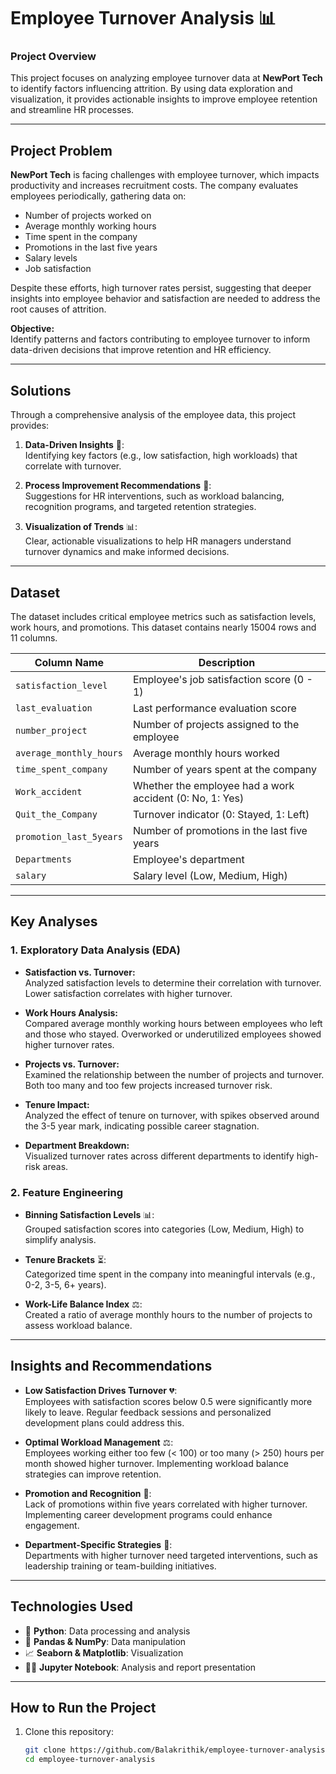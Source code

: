 # **Employee Turnover Analysis** 📊

### **Project Overview**  
This project focuses on analyzing employee turnover data at **NewPort Tech** to identify factors influencing attrition. By using data exploration and visualization, it provides actionable insights to improve employee retention and streamline HR processes.

---
## **Project Problem**  
**NewPort Tech** is facing challenges with employee turnover, which impacts productivity and increases recruitment costs. The company evaluates employees periodically, gathering data on:
- Number of projects worked on  
- Average monthly working hours  
- Time spent in the company  
- Promotions in the last five years  
- Salary levels  
- Job satisfaction  

Despite these efforts, high turnover rates persist, suggesting that deeper insights into employee behavior and satisfaction are needed to address the root causes of attrition.

**Objective:**  
Identify patterns and factors contributing to employee turnover to inform data-driven decisions that improve retention and HR efficiency.

---

## **Solutions**  
Through a comprehensive analysis of the employee data, this project provides:
1. **Data-Driven Insights** 🧠:  
   Identifying key factors (e.g., low satisfaction, high workloads) that correlate with turnover.
   
2. **Process Improvement Recommendations** 🔧:  
   Suggestions for HR interventions, such as workload balancing, recognition programs, and targeted retention strategies.
   
3. **Visualization of Trends** 📊:  
   Clear, actionable visualizations to help HR managers understand turnover dynamics and make informed decisions.

---

## **Dataset**  
The dataset includes critical employee metrics such as satisfaction levels, work hours, and promotions. This dataset contains nearly 15004 rows and 11 columns.

| Column Name              | Description                                                     |
|--------------------------|-----------------------------------------------------------------|
| `satisfaction_level`     | Employee's job satisfaction score (0 - 1)                       |
| `last_evaluation`        | Last performance evaluation score                               |
| `number_project`         | Number of projects assigned to the employee                     |
| `average_monthly_hours`  | Average monthly hours worked                                    |
| `time_spent_company`     | Number of years spent at the company                            |
| `Work_accident`          | Whether the employee had a work accident (0: No, 1: Yes)        |
| `Quit_the_Company`       | Turnover indicator (0: Stayed, 1: Left)                         |
| `promotion_last_5years`  | Number of promotions in the last five years                     |
| `Departments`            | Employee's department                                           |
| `salary`                 | Salary level (Low, Medium, High)                                |

---

## **Key Analyses**  
### **1. Exploratory Data Analysis (EDA)**  
- **Satisfaction vs. Turnover:**  
  Analyzed satisfaction levels to determine their correlation with turnover. Lower satisfaction correlates with higher turnover.
  
- **Work Hours Analysis:**  
  Compared average monthly working hours between employees who left and those who stayed. Overworked or underutilized employees showed higher turnover rates.
  
- **Projects vs. Turnover:**  
  Examined the relationship between the number of projects and turnover. Both too many and too few projects increased turnover risk.

- **Tenure Impact:**  
  Analyzed the effect of tenure on turnover, with spikes observed around the 3-5 year mark, indicating possible career stagnation.

- **Department Breakdown:**  
  Visualized turnover rates across different departments to identify high-risk areas.

### **2. Feature Engineering**  
- **Binning Satisfaction Levels** 📊:  
  Grouped satisfaction scores into categories (Low, Medium, High) to simplify analysis.
  
- **Tenure Brackets** ⏳:  
  Categorized time spent in the company into meaningful intervals (e.g., 0-2, 3-5, 6+ years).
  
- **Work-Life Balance Index** ⚖️:  
  Created a ratio of average monthly hours to the number of projects to assess workload balance.

---

## **Insights and Recommendations**  
- **Low Satisfaction Drives Turnover** 💔:  
  Employees with satisfaction scores below 0.5 were significantly more likely to leave. Regular feedback sessions and personalized development plans could address this.
  
- **Optimal Workload Management** ⚖️:  
  Employees working either too few (< 100) or too many (> 250) hours per month showed higher turnover. Implementing workload balance strategies can improve retention.
  
- **Promotion and Recognition** 🎉:  
  Lack of promotions within five years correlated with higher turnover. Implementing career development programs could enhance engagement.
  
- **Department-Specific Strategies** 🏢:  
  Departments with higher turnover need targeted interventions, such as leadership training or team-building initiatives.

---

## **Technologies Used**  
- 🐍 **Python**: Data processing and analysis  
- 🐼 **Pandas & NumPy**: Data manipulation  
- 📈 **Seaborn & Matplotlib**: Visualization  
- 🧑‍💻 **Jupyter Notebook**: Analysis and report presentation

---

## **How to Run the Project**  
1. Clone this repository:  
   ```bash
   git clone https://github.com/Balakrithik/employee-turnover-analysis.git
   cd employee-turnover-analysis
